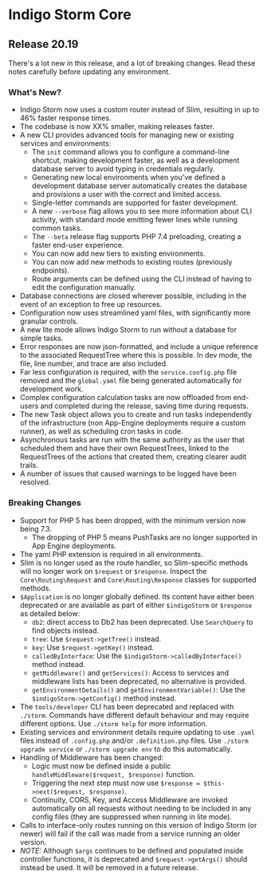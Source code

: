 # Indigo Storm Core
## Release 20.19

There's a lot new in this release, and a lot of breaking changes. Read these notes carefully before updating any
environment.

### What's New?
* Indigo Storm now uses a custom router instead of Slim, resulting in up to 46% faster response times.
* The codebase is now XX% smaller, making releases faster.
* A new CLI provides advanced tools for managing new or existing services and environments:
  * The `init` command allows you to configure a command-line shortcut, making development faster, as well as a
  development database server to avoid typing in credentials regularly.
  * Generating new local environments when you've defined a development database server automatically creates the
  database and provisions a user with the correct and limited access.
  * Single-letter commands are supported for faster development.
  * A new `--verbose` flag allows you to see more information about CLI activity, with standard mode emitting fewer
  lines while running common tasks.
  * The `--beta` release flag supports PHP 7.4 preloading, creating a faster end-user experience.
  * You can now add new tiers to existing environments.
  * You can now add new methods to existing routes (previously endpoints).
  * Route arguments can be defined using the CLI instead of having to edit the configuration manually.
* Database connections are closed wherever possible, including in the event of an exception to free up resources.
* Configuration now uses streamlined yaml files, with significantly more granular controls.
* A new lite mode allows Indigo Storm to run without a database for simple tasks.
* Error responses are now json-formatted, and include a unique reference to the associated RequestTree where this is 
possible. In dev mode, the file, line number, and trace are also included.
* Far less configuration is required, with the `service.config.php` file removed and the `global.yaml` file being
generated automatically for development work.
* Complex configuration calculation tasks are now offloaded from end-users and completed during the release, saving
time during requests.
* The new Task object allows you to create and run tasks independently of the infrastructure (non App-Engine 
deployments require a custom runner), as well as scheduling cron tasks in code.
* Asynchronous tasks are run with the same authority as the user that scheduled them and have their own RequestTrees,
 linked to the RequestTrees of the actions that created them, creating clearer audit trails.
* A number of issues that caused warnings to be logged have been resolved.

### Breaking Changes
* Support for PHP 5 has been dropped, with the minimum version now being 7.3.
  * The dropping of PHP 5 means PushTasks are no longer supported in App Engine deployments.
* The yaml PHP extension is required in all environments.
* Slim is no longer used as the route handler, so Slim-specific methods will no longer work on `$request` or
`$response`. Inspect the `Core\Routing\Request` and `Core\Routing\Response` classes for supported methods.
* `$Application` is no longer globally defined. Its content have either been deprecated or are available as part of
either `$indigoStorm` or `$response` as detailed below:
  * `db2`: direct access to Db2 has been deprecated. Use `SearchQuery` to find objects instead.
  * `tree`: Use `$request->getTree()` instead.
  * `key`: Use `$request->getKey()` instead.
  * `calledByInterface`: Use the `$indigoStorm->calledByInterface()` method instead.
  * `getMiddleware()` and `getServices()`: Access to services and middleware lists has been deprecated, no alternative
  is provided.
  * `getEnvironmentDetails()` and `getEnvironmentVariable()`: Use the `$indigoStorm->getConfig()` method instead.
* The `tools/developer` CLI has been deprecated and replaced with `./storm`. Commands have different default behaviour
and may require different options. Use `./storm help` for more information.
* Existing services and environment details require updating to use `.yaml` files instead of `.config.php` and/or
`.definition.php` files. Use `./storm upgrade service` or `./storm upgrade env` to do this automatically.
* Handling of Middleware has been changed:
  * Logic must now be defined inside a public `handleMiddleware($request, $response)` function.
  * Triggering the next step must now use `$response = $this->next($request, $response)`.
  * Continuity, CORS, Key, and Access Middleware are invoked automatically on all requests without needing to be
  included in any config files (they are suppressed when running in lite mode).
* Calls to interface-only routes running on this version of Indigo Storm (or newer) will fail if the call was made from
a service running an older version.
* _NOTE:_ Although `$args` continues to be defined and populated inside controller functions, it is deprecated and
`$request->getArgs()` should instead be used. It will be removed in a future release.
